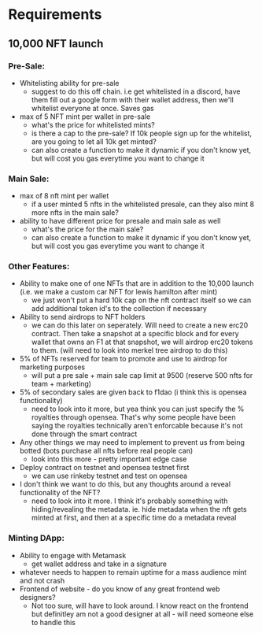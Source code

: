 
# Requirements

  ## 10,000 NFT launch

  ### Pre-Sale:
  - Whitelisting ability for pre-sale 
    - suggest to do this off chain. i.e get whitelisted in a discord, have them fill out a google form with their wallet address, then we'll whitelist everyone at once. Saves gas
  - max of 5 NFT mint per wallet in pre-sale
    - what's the price for whitelisted mints?
    - is there a cap to the pre-sale? If 10k people sign up for the whitelist, are you going to let all 10k get minted?
    - can also create a function to make it dynamic if you don't know yet, but will cost you gas everytime you want to change it

  ### Main Sale:
  - max of 8 nft mint per wallet
    - if a user minted 5 nfts in the whitelisted presale, can they also mint 8 more nfts in the main sale?
  - ability to have different price for presale and main sale as well 
    - what's the price for the main sale?
    - can also create a function to make it dynamic if you don't know yet, but will cost you gas everytime you want to change it

  ### Other Features:
  - Ability to make one of one NFTs that are in addition to the 10,000 launch (i.e. we make a custom car NFT for lewis hamilton after mint)
    - we just won't put a hard 10k cap on the nft contract itself so we can add additional token id's to the collection if necessary
  - Ability to send airdrops to NFT holders
    - we can do this later on seperately. Will need to create a new erc20 contract. Then take a snapshot at a specific block and for every wallet that owns an F1 at that snapshot, we will airdrop erc20 tokens to them. (will need to look into merkel tree airdrop to do this)
  - 5% of NFTs reserved for team to promote and use to airdrop for marketing purposes
    - will put a pre sale + main sale cap limit at 9500 (reserve 500 nfts for team + marketing)
  - 5% of secondary sales are given back to f1dao (i think this is opensea functionality) 
    - need to look into it more, but yea think you can just specify the % royalties through opensea. That's why some people have been saying the royalties technically aren't enforcable because it's not done through the smart contract
  - Any other things we may need to implement to prevent us from being botted (bots purchase all nfts before real people can) 
    - look into this more - pretty important edge case
  - Deploy contract on testnet and opensea testnet first
    - we can use rinkeby testnet and test on opensea
  - I don't think we want to do this, but any thoughts around a reveal functionality of the NFT?   
    - need to look into it more. I think it's probably something with hiding/revealing the metadata. ie. hide metadata when the nft gets minted at first, and then at a specific time do a metadata reveal

  ### Minting DApp:
  - Ability to engage with Metamask 
    - get wallet address and take in a signature
  - whatever needs to happen to remain uptime for a mass audience mint and not crash 
  - Frontend of website - do you know of any great frontend web designers?
    - Not too sure, will have to look around. I know react on the frontend but definitley am not a good designer at all - will need someone else to handle this